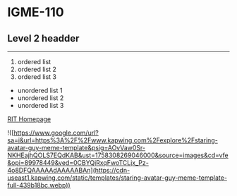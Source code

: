 # IGME-110
## Level 2 headder
---
1. ordered list
2. ordered list 2
3. ordered list 3

- unordered list 1
- unordered list 2
- unordered list 3

[RIT Homepage](https://www.rit.edu/)

!([https://www.google.com/url?sa=i&url=https%3A%2F%2Fwww.kapwing.com%2Fexplore%2Fstaring-avatar-guy-meme-template&psig=AOvVaw0Sr-NKHEajhQOLS7EQdKAB&ust=1758308269046000&source=images&cd=vfe&opi=89978449&ved=0CBYQjRxqFwoTCLjx_Pz-4o8DFQAAAAAdAAAAABAn](https://cdn-useast1.kapwing.com/static/templates/staring-avatar-guy-meme-template-full-439b18bc.webp))
